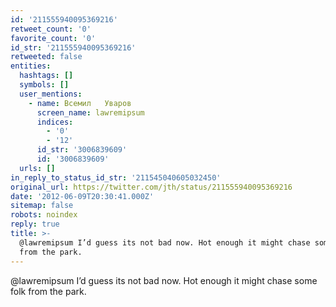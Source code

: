 ```yaml
---
id: '211555940095369216'
retweet_count: '0'
favorite_count: '0'
id_str: '211555940095369216'
retweeted: false
entities:
  hashtags: []
  symbols: []
  user_mentions:
    - name: Всемил   Уваров
      screen_name: lawremipsum
      indices:
        - '0'
        - '12'
      id_str: '3006839609'
      id: '3006839609'
  urls: []
in_reply_to_status_id_str: '211545040605032450'
original_url: https://twitter.com/jth/status/211555940095369216
date: '2012-06-09T20:30:41.000Z'
sitemap: false
robots: noindex
reply: true
title: >-
  @lawremipsum I’d guess its not bad now. Hot enough it might chase some folk
  from the park.
---
```


@lawremipsum I’d guess its not bad now. Hot enough it might chase some folk from the park.